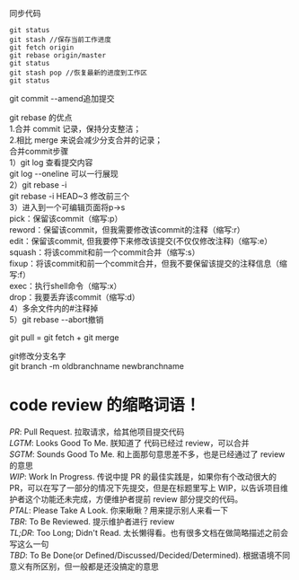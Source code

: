 同步代码
``````
git status
git stash //保存当前工作进度
git fetch origin
git rebase origin/master
git status
git stash pop //恢复最新的进度到工作区
git status

``````

git commit --amend追加提交

git rebase 的优点    
1.合并 commit 记录，保持分支整洁；     
2.相比 merge 来说会减少分支合并的记录；     
合并commit步骤    
1）git log 查看提交内容       
git log --oneline 可以一行展现    
2）git rebase -i    
git rebase -i HEAD~3 修改前三个   
3）进入到一个可编辑页面将p->s    
pick：保留该commit（缩写:p）    
reword：保留该commit，但我需要修改该commit的注释（缩写:r）   
edit：保留该commit, 但我要停下来修改该提交(不仅仅修改注释)（缩写:e）   
squash：将该commit和前一个commit合并（缩写:s）   
fixup：将该commit和前一个commit合并，但我不要保留该提交的注释信息（缩写:f）    
exec：执行shell命令（缩写:x）     
drop：我要丢弃该commit（缩写:d）    
4）多余文件内的#注释掉     
5）git rebase --abort撤销     

git pull = git fetch + git merge     

git修改分支名字   
git branch -m oldbranchname newbranchname       


# code review 的缩略词语！  
*PR*: Pull Request. 拉取请求，给其他项目提交代码   
*LGTM*: Looks Good To Me. 朕知道了 代码已经过 review，可以合并   
*SGTM*: Sounds Good To Me. 和上面那句意思差不多，也是已经通过了 review 的意思    
*WIP*: Work In Progress. 传说中提 PR 的最佳实践是，如果你有个改动很大的 PR，可以在写了一部分的情况下先提交，但是在标题里写上 WIP，以告诉项目维护者这个功能还未完成，方便维护者提前 review 部分提交的代码。   
*PTAL*: Please Take A Look. 你来瞅瞅？用来提示别人来看一下   
*TBR*: To Be Reviewed. 提示维护者进行 review   
*TL;DR*: Too Long; Didn't Read. 太长懒得看。也有很多文档在做简略描述之前会写这么一句   
*TBD*: To Be Done(or Defined/Discussed/Decided/Determined). 根据语境不同意义有所区别，但一般都是还没搞定的意思   
